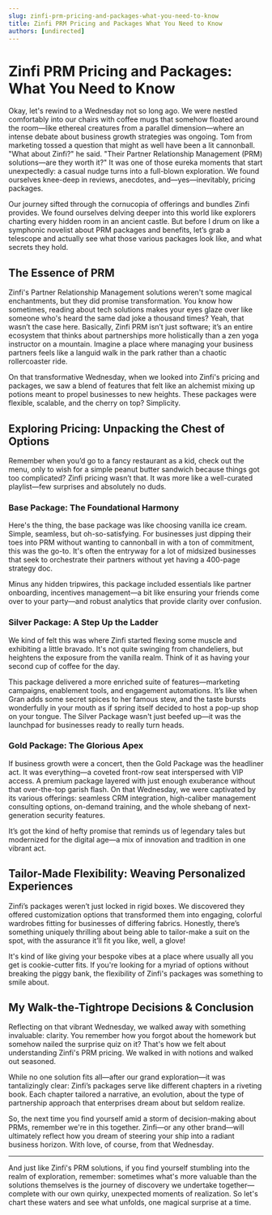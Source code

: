 ```yaml
---
slug: zinfi-prm-pricing-and-packages-what-you-need-to-know
title: Zinfi PRM Pricing and Packages What You Need to Know
authors: [undirected]
---
```



# Zinfi PRM Pricing and Packages: What You Need to Know

Okay, let's rewind to a Wednesday not so long ago. We were nestled comfortably into our chairs with coffee mugs that somehow floated around the room—like ethereal creatures from a parallel dimension—where an intense debate about business growth strategies was ongoing. Tom from marketing tossed a question that might as well have been a lit cannonball. "What about Zinfi?" he said. "Their Partner Relationship Management (PRM) solutions—are they worth it?" It was one of those eureka moments that start unexpectedly: a casual nudge turns into a full-blown exploration. We found ourselves knee-deep in reviews, anecdotes, and—yes—inevitably, pricing packages.

Our journey sifted through the cornucopia of offerings and bundles Zinfi provides. We found ourselves delving deeper into this world like explorers charting every hidden room in an ancient castle. But before I drum on like a symphonic novelist about PRM packages and benefits, let’s grab a telescope and actually see what those various packages look like, and what secrets they hold.

## The Essence of PRM

Zinfi's Partner Relationship Management solutions weren't some magical enchantments, but they did promise transformation. You know how sometimes, reading about tech solutions makes your eyes glaze over like someone who's heard the same dad joke a thousand times? Yeah, that wasn’t the case here. Basically, Zinfi PRM isn’t just software; it’s an entire ecosystem that thinks about partnerships more holistically than a zen yoga instructor on a mountain. Imagine a place where managing your business partners feels like a languid walk in the park rather than a chaotic rollercoaster ride.

On that transformative Wednesday, when we looked into Zinfi's pricing and packages, we saw a blend of features that felt like an alchemist mixing up potions meant to propel businesses to new heights. These packages were flexible, scalable, and the cherry on top? Simplicity.

## Exploring Pricing: Unpacking the Chest of Options

Remember when you’d go to a fancy restaurant as a kid, check out the menu, only to wish for a simple peanut butter sandwich because things got too complicated? Zinfi pricing wasn’t that. It was more like a well-curated playlist—few surprises and absolutely no duds.

### Base Package: The Foundational Harmony

Here's the thing, the base package was like choosing vanilla ice cream. Simple, seamless, but oh-so-satisfying. For businesses just dipping their toes into PRM without wanting to cannonball in with a ton of commitment, this was the go-to. It's often the entryway for a lot of midsized businesses that seek to orchestrate their partners without yet having a 400-page strategy doc.

Minus any hidden tripwires, this package included essentials like partner onboarding, incentives management—a bit like ensuring your friends come over to your party—and robust analytics that provide clarity over confusion.

### Silver Package: A Step Up the Ladder

We kind of felt this was where Zinfi started flexing some muscle and exhibiting a little bravado. It's not quite swinging from chandeliers, but heightens the exposure from the vanilla realm. Think of it as having your second cup of coffee for the day.

This package delivered a more enriched suite of features—marketing campaigns, enablement tools, and engagement automations. It’s like when Gran adds some secret spices to her famous stew, and the taste bursts wonderfully in your mouth as if spring itself decided to host a pop-up shop on your tongue. The Silver Package wasn't just beefed up—it was the launchpad for businesses ready to really turn heads.

### Gold Package: The Glorious Apex

If business growth were a concert, then the Gold Package was the headliner act. It was everything—a coveted front-row seat interspersed with VIP access. A premium package layered with just enough exuberance without that over-the-top garish flash. On that Wednesday, we were captivated by its various offerings: seamless CRM integration, high-caliber management consulting options, on-demand training, and the whole shebang of next-generation security features.

It’s got the kind of hefty promise that reminds us of legendary tales but modernized for the digital age—a mix of innovation and tradition in one vibrant act.

## Tailor-Made Flexibility: Weaving Personalized Experiences

Zinfi’s packages weren’t just locked in rigid boxes. We discovered they offered customization options that transformed them into engaging, colorful wardrobes fitting for businesses of differing fabrics. Honestly, there’s something uniquely thrilling about being able to tailor-make a suit on the spot, with the assurance it’ll fit you like, well, a glove!

It's kind of like giving your bespoke vibes at a place where usually all you get is cookie-cutter fits. If you're looking for a myriad of options without breaking the piggy bank, the flexibility of Zinfi's packages was something to smile about.

## My Walk-the-Tightrope Decisions & Conclusion

Reflecting on that vibrant Wednesday, we walked away with something invaluable: clarity. You remember how you forgot about the homework but somehow nailed the surprise quiz on it? That's how we felt about understanding Zinfi's PRM pricing. We walked in with notions and walked out seasoned.

While no one solution fits all—after our grand exploration—it was tantalizingly clear: Zinfi’s packages serve like different chapters in a riveting book. Each chapter tailored a narrative, an evolution, about the type of partnership approach that enterprises dream about but seldom realize.

So, the next time you find yourself amid a storm of decision-making about PRMs, remember we're in this together. Zinfi—or any other brand—will ultimately reflect how you dream of steering your ship into a radiant business horizon. With love, of course, from that Wednesday.

---

And just like Zinfi's PRM solutions, if you find yourself stumbling into the realm of exploration, remember: sometimes what's more valuable than the solutions themselves is the journey of discovery we undertake together—complete with our own quirky, unexpected moments of realization. So let's chart these waters and see what unfolds, one magical surprise at a time.